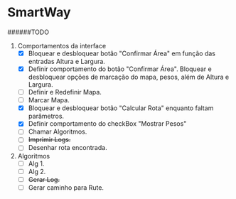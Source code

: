 # SmartWay
######TODO
1. Comportamentos da interface
   - [x] Bloquear e desbloquear botão "Confirmar Área" em função das entradas Altura e Largura.
   - [x] Definir comportamento do botão "Confirmar Área". Bloquear e desbloquear opções de marcação do mapa, pesos, além de Altura e Largura.
   - [ ] Definir e Redefinir Mapa.
   - [ ] Marcar Mapa.
   - [x] Bloquear e desbloquear botão "Calcular Rota" enquanto faltam parâmetros.
   - [x] Definir comportamento do checkBox "Mostrar Pesos"
   - [ ] Chamar Algoritmos.
   - [ ] ~~Imprimir Logs.~~
   - [ ] Desenhar rota encontrada.
2. Algoritmos
   - [ ] Alg 1.
   - [ ] Alg 2.
   - [ ] ~~Gerar Log.~~
   - [ ] Gerar caminho para Rute.
